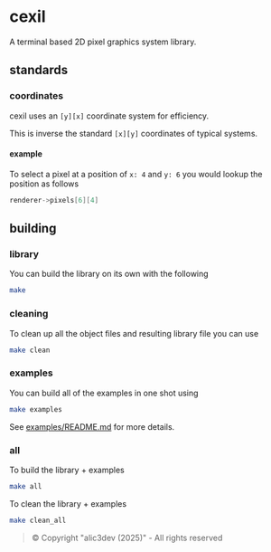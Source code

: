 # cexil

A terminal based 2D pixel graphics system library.

## standards

### coordinates

cexil uses an `[y][x]` coordinate system for efficiency.

This is inverse the standard `[x][y]` coordinates of typical systems.

#### example

To select a pixel at a position of `x: 4` and `y: 6` you would lookup the position as follows

```c
renderer->pixels[6][4]
```

## building

### library

You can build the library on its own with the following

```sh
make
```

### cleaning

To clean up all the object files and resulting library file you can use

```sh
make clean
```

### examples

You can build all of the examples in one shot using

```sh
make examples
```

See [examples/README.md](/examples/README.md) for more details.

### all

To build the library + examples

```sh
make all
```

To clean the library + examples

```sh
make clean_all
```

> ©️ Copyright "alic3dev (2025)" - All rights reserved
